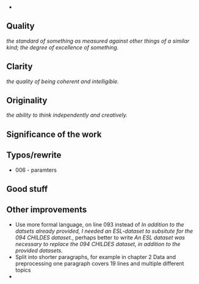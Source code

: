
* 

## Quality
_the standard of something as measured against other things of a similar kind; the degree of excellence of something._

## Clarity
_the quality of being coherent and intelligible._

## Originality
_the ability to think independently and creatively._

## Significance of the work

## Typos/rewrite
* 006 - paramters

## Good stuff


## Other improvements
* Use more formal language, on line 093 instead of _In addition to the datsets already provided, I needed an ESL-dataset to subsitute for the 094 CHILDES dataset._, perhaps better to write _An ESL dataset was necessary to replace the 094 CHILDES dataset, in addition to the provided datasets._
* Split into shorter paragraphs, for example in chapter 2 Data and preprocessing one paragraph covers 19 lines and multiple different topics
* 